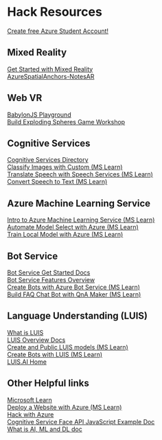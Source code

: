 # Hack Resources

[Create free Azure Student Account!](https://azure.microsoft.com/en-us/free/students/?WT.mc_id=hack-talk-cassieb)

## Mixed Reality
[Get Started with Mixed Reality](https://docs.microsoft.com/en-us/windows/mixed-reality/holograms-100/?WT.mc_id=hack-talk-cassie)
</br>
[AzureSpatialAnchors-NotesAR](https://github.com/julianparismorgan/AzureSpatialAnchors-NotesAR/?WT.mc_id=hack-talk-cassie)
</br>

## Web VR
[BabylonJS Playground](https://www.babylonjs-playground.com/)
</br>
[Build Exploding Spheres Game Workshop](https://github.com/cassieview/student-hack-resources/tree/master/SpatialWorkshops/WebVrGameTypeScript)
</br>


## Cognitive Services

[Cognitive Services Directory](https://azure.microsoft.com/en-us/services/cognitive-services/directory/?WT.mc_id=hack-talk-cassieb)
</br>
[Classify Images with Custom  (MS Learn)](https://docs.microsoft.com/en-us/learn/paths/classify-images-with-vision-services/?WT.mc_id=hack-talk-cassieb)
</br>
[Translate Speech with Speech Services (MS Learn)](https://docs.microsoft.com/en-us/learn/paths/translate-speech-with-speech-services/?WT.mc_id=hack-talk-cassieb)
</br>
[Convert Speech to Text (MS Learn)](https://docs.microsoft.com/en-us/learn/modules/convert-speech-to-text/?WT.mc_id=hack-talk-cassieb)

## Azure Machine Learning Service
[Intro to Azure Machine Learning Service (MS Learn)](https://docs.microsoft.com/en-us/learn/modules/intro-to-azure-machine-learning-service/?WT.mc_id=hack-talk-cassieb)
</br>
[Automate Model Select with Azure (MS Learn)](https://docs.microsoft.com/en-us/learn/modules/automate-model-selection-with-azure-automl/?WT.mc_id=hack-talk-cassieb)
</br>
[Train Local Model with Azure (MS Learn)](https://docs.microsoft.com/en-us/learn/modules/train-local-model-with-azure-mls/?WT.mc_id=hack-talk-cassieb)

## Bot Service
[Bot Service Get Started Docs](https://docs.microsoft.com/en-us/azure/bot-service/?WT.mc_id=hack-talk-cassieb)
</br>
[Bot Service Features Overview](https://azure.microsoft.com/en-us/services/bot-service/?WT.mc_id=hack-talk-cassieb)
</br>
[Create Bots with Azure Bot Service (MS Learn)](https://docs.microsoft.com/en-us/learn/paths/create-bots-with-the-azure-bot-service/?WT.mc_id=hack-talk-cassieb)
</br>
[Build FAQ Chat Bot with QnA Maker (MS Learn)](https://docs.microsoft.com/en-us/learn/modules/build-a-faq-chat-bot-with-qna-maker-and-azure-bot-service/?WT.mc_id=hack-talk-cassieb)

## Language Understanding (LUIS)
[What is LUIS](https://docs.microsoft.com/en-us/azure/cognitive-services/luis/what-is-luis/?WT.mc_id=hack-talk-cassieb)
</br>
[LUIS Overview Docs](https://docs.microsoft.com/en-us/azure/cognitive-services/luis/?WT.mc_id=hack-talk-cassieb)
</br>
[Create and Public LUIS models (MS Learn)](https://docs.microsoft.com/en-us/learn/modules/create-and-publish-a-luis-model/?WT.mc_id=hack-talk-cassieb)
</br>
[Create Bots with LUIS (MS Learn)](https://docs.microsoft.com/en-us/learn/paths/create-bots-with-the-azure-bot-service/?WT.mc_id=hack-talk-cassieb)
</br>
[LUIS.AI Home](https://luis.ai/home)

## Other Helpful links
[Microsoft Learn](https://docs.microsoft.com/en-us/learn/?WT.mc_id=hack-talk-cassieb)
</br>
[Deploy a Website with Azure (MS Learn)](https://docs.microsoft.com/en-us/learn/paths/deploy-a-website-with-azure-app-service/?WT.mc_id=hack-talk-cassieb)
</br>
[Hack with Azure](https://github.com/Microsoft/computerscience/blob/master/Events%20and%20Hacks/Student%20Hacks/hackwithazure.md)
</br>
[Cognitive Service Face API JavaScript Example Doc](https://docs.microsoft.com/en-us/azure/cognitive-services/face/quickstarts/javascript/?WT.mc_id=hack-talk-cassieb)
</br>
[What is AI, ML and DL doc](https://docs.microsoft.com/en-us/azure/machine-learning/service/concept-deep-learning-vs-machine-learning/?WT.mc_id=hack-talk-cassieb)
